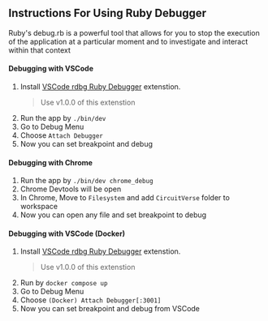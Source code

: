 ## Instructions For Using Ruby Debugger
Ruby's debug.rb is a powerful tool that allows for you to stop the execution of the application at a particular moment and to investigate and interact within that context

#### Debugging with VSCode
1. Install [VSCode rdbg Ruby Debugger](https://marketplace.visualstudio.com/items?itemName=KoichiSasada.vscode-rdbg) extenstion.
    >  Use v1.0.0 of this extenstion
2. Run the app by `./bin/dev`
3. Go to Debug Menu
4. Choose `Attach Debugger`
5. Now you can set breakpoint and  debug

#### Debugging with Chrome

1. Run the app by `./bin/dev chrome_debug`
2. Chrome Devtools will be open
3. In Chrome, Move to `Filesystem` and add `CircuitVerse` folder to workspace
4. Now you can open any file and set breakpoint to debug

#### Debugging with VSCode (Docker)
1. Install [VSCode rdbg Ruby Debugger](https://marketplace.visualstudio.com/items?itemName=KoichiSasada.vscode-rdbg) extenstion.
    >  Use v1.0.0 of this extenstion
2. Run by `docker compose up`
3. Go to Debug Menu
4. Choose `(Docker) Attach Debugger[:3001]`
5. Now you can set breakpoint and  debug from VSCode 